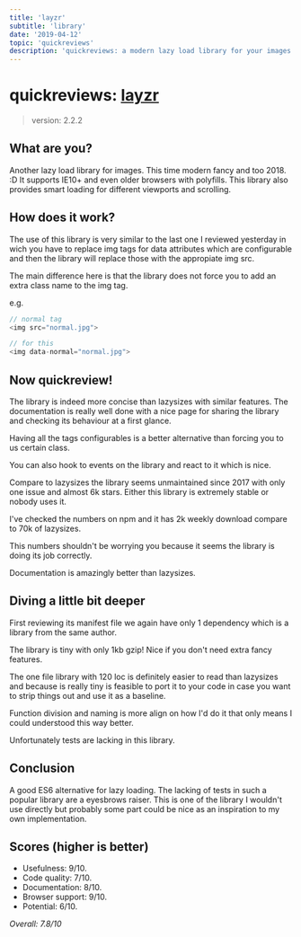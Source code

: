 ```yaml
---
title: 'layzr'
subtitle: 'library'
date: '2019-04-12'
topic: 'quickreviews'
description: 'quickreviews: a modern lazy load library for your images. Fancy from the start'
---
```


# quickreviews: [layzr](https://github.com/callmecavs/layzr.js)

> version: 2.2.2

## What are you?

Another lazy load library for images. This time modern fancy and too 2018. :D It supports IE10+ and even older browsers with polyfills. This library also provides smart loading for different viewports and scrolling.

## How does it work?

The use of this library is very similar to the last one I reviewed yesterday in wich you have to replace img tags for data attributes which are configurable and then the library will replace those with the appropiate img src.

The main difference here is that the library does not force you to add an extra class name to the img tag.

e.g.

```javascript
// normal tag
<img src="normal.jpg">

// for this
<img data-normal="normal.jpg">
```

## Now quickreview!

The library is indeed more concise than lazysizes with similar features. The documentation is really well done with a nice page for sharing the library and checking its behaviour at a first glance.

Having all the tags configurables is a better alternative than forcing you to us certain class.

You can also hook to events on the library and react to it which is nice.

Compare to lazysizes the library seems unmaintained since 2017 with only one issue and almost 6k stars. Either this library is extremely stable or nobody uses it.

I've checked the numbers on npm and it has 2k weekly download compare to 70k of lazysizes.

This numbers shouldn't be worrying you because it seems the library is doing its job correctly.

Documentation is amazingly better than lazysizes.

## Diving a little bit deeper

First reviewing its manifest file we again have only 1 dependency which is a library from the same author.

The library is tiny with only 1kb gzip! Nice if you don't need extra fancy features.

The one file library with 120 loc is definitely easier to read than lazysizes and because is really tiny is feasible to port it to your code in case you want to strip things out and use it as a baseline.

Function division and naming is more align on how I'd do it that only means I could understood this way better.

Unfortunately tests are lacking in this library.

## Conclusion

A good ES6 alternative for lazy loading. The lacking of tests in such a popular library are a eyesbrows raiser. This is one of the library I wouldn't use directly but probably some part could be nice as an inspiration to my own implementation.

## Scores (higher is better)

- Usefulness: 9/10.
- Code quality: 7/10.
- Documentation: 8/10.
- Browser support: 9/10.
- Potential: 6/10.

_Overall: 7.8/10_

